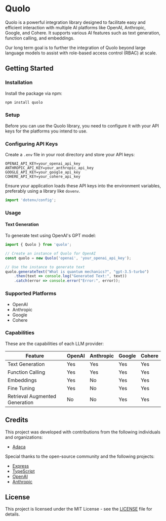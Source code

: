 # Quolo

Quolo is a powerful integration library designed to facilitate easy and efficient interaction with multiple AI platforms like OpenAI, Anthropic, Google, and Cohere. It supports various AI features such as text generation, function calling, and embeddings.

Our long term goal is to further the integration of Quolo beyond large language models to assist with role-based access control (RBAC) at scale.

## Getting Started

### Installation

Install the package via npm:

```sh
npm install quolo
```

### Setup

Before you can use the Quolo library, you need to configure it with your API keys for the platforms you intend to use.

### Configuring API Keys

Create a `.env` file in your root directory and store your API keys:

```env
OPENAI_API_KEY=your_openai_api_key
ANTHROPIC_API_KEY=your_anthropic_api_key
GOOGLE_API_KEY=your_google_api_key
COHERE_API_KEY=your_cohere_api_key
```

Ensure your application loads these API keys into the environment variables, preferably using a library like `dovenv`.

```typescript
import 'dotenv/config';
```

### Usage

#### Text Generation

To generate text using OpenAI's GPT model:

```typescript
import { Quolo } from 'quolo';

// Create an instance of Quolo for OpenAI
const quolo = new Quolo('openai', 'your_openai_api_key');

// Use the instance to generate text
quolo.generateText("What is quantum mechanics?", "gpt-3.5-turbo")
    .then(text => console.log("Generated Text:", text))
    .catch(error => console.error("Error:", error));
```

### Supported Platforms

* OpenAI
* Anthropic
* Google
* Cohere

### Capabilities

These are the capabilities of each LLM provider:

| Feature                           | OpenAI | Anthropic | Google | Cohere |
|-----------------------------------|--------|-----------|--------|--------|
| Text Generation                   | Yes    | Yes       | Yes    | Yes    |
| Function Calling                  | Yes    | Yes       | Yes    | Yes    |
| Embeddings                        | Yes    | No        | Yes    | Yes    |
| Fine Tuning                       | Yes    | No        | Yes    | Yes    |
| Retrieval Augmented Generation    | No     | No        | Yes    | Yes    |

## Credits

This project was developed with contributions from the following individuals and organizations:

- [Adaca](https://www.adaca.com)

Special thanks to the open-source community and the following projects:

- [Express](https://expressjs.com)
- [TypeScript](https://www.typescriptlang.org)
- [OpenAI](https://www.openai.com)
- [Anthropic](https://www.anthropic.com)

## License

This project is licensed under the MIT License - see the [LICENSE](LICENSE) file for details.

